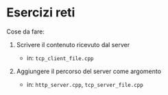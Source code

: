 # Esercizi reti

Cose da fare:

1. Scrivere il contenuto ricevuto dal server
    - in: `tcp_client_file.cpp`

2. Aggiungere il percorso del server come argomento
    - in: `http_server.cpp`, `tcp_server_file.cpp`
